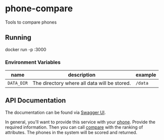 # phone-compare
Tools to compare phones

## Running
docker run -p <yourport>:3000 <image>

### Environment Variables

name | description | example
--- | --- | ---
`DATA_DIR` | The directory where all data will be stored. | `/data`

## API Documentation
The documentation can be found via [Swagger UI](http://localhost:3000/api-docs).

In general, you'll want to provide this service with your 
[phone](/v1/phones/manufacturers/{manufacturers}/models/{model}). Provide the required information. Then you can call
[compare](/v1/phones/compare) with the ranking of attributes. The phones in the system will be scored and returned.
